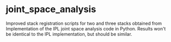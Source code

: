 # joint_space_analysis
Improved stack registration scripts for two and three stacks obtained from
Implementation of the IPL joint space analysis code in Python. Results won't
be identical to the IPL implementation, but should be similar.
